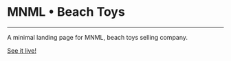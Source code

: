 # MNML &bull; Beach Toys
---

A minimal landing page for MNML, beach toys selling company.


[See it live!](https://gabrielusr.github.io/mnml-landingpage)